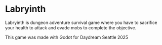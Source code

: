 # Labryinth

Labryinth is dungeon adventure survival game where you have to sacrifice your health to attack and evade mobs to complete the objective. 

This game was made with Godot for Daydream Seattle 2025

